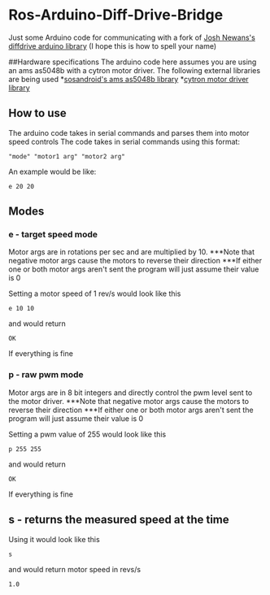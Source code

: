 # Ros-Arduino-Diff-Drive-Bridge
Just some Arduino code for communicating with a fork of [Josh Newans's diffdrive arduino library](https://github.com/joshnewans/diffdrive_arduino) (I hope this is how to spell your name)

##Hardware specifications
The arduino code here assumes you are using an ams as5048b with a cytron motor driver.
The following external libraries are being used
*[sosandroid's ams as5048b library](https://github.com/sosandroid/AMS_AS5048B)
*[cytron motor driver library](https://github.com/CytronTechnologies/CytronMotorDriver)

## How to use
The arduino code takes in serial commands and parses them into motor speed controls
The code takes in serial commands using this format:
```
"mode" "motor1 arg" "motor2 arg"
```

An example would be like:
```
e 20 20
```

## Modes
### e - target speed mode
Motor args are in rotations per sec and are multiplied by 10.
***Note that negative motor args cause the motors to reverse their direction
***If either one or both motor args aren't sent the program will just assume their value is 0

Setting a motor speed of 1 rev/s would look like this
```
e 10 10
```
and would return
```
OK
```
If everything is fine


### p - raw pwm mode
Motor args are in 8 bit integers and directly control the pwm level sent to the motor driver.
***Note that negative motor args cause the motors to reverse their direction
***If either one or both motor args aren't sent the program will just assume their value is 0

Setting a pwm value of 255 would look like this
```
p 255 255
```
and would return
```
OK
```
If everything is fine


## s - returns the measured speed at the time
Using it would look like this
```
s 
```
and would return motor speed in revs/s
```
1.0
```
